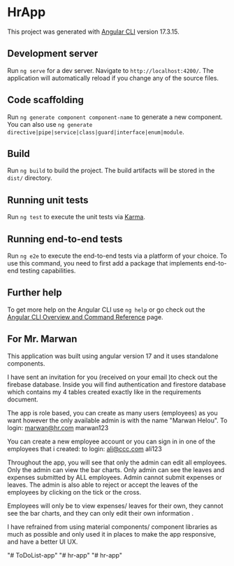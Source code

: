 # HrApp

This project was generated with [Angular CLI](https://github.com/angular/angular-cli) version 17.3.15.

## Development server

Run `ng serve` for a dev server. Navigate to `http://localhost:4200/`. The application will automatically reload if you change any of the source files.

## Code scaffolding

Run `ng generate component component-name` to generate a new component. You can also use `ng generate directive|pipe|service|class|guard|interface|enum|module`.

## Build

Run `ng build` to build the project. The build artifacts will be stored in the `dist/` directory.

## Running unit tests

Run `ng test` to execute the unit tests via [Karma](https://karma-runner.github.io).

## Running end-to-end tests

Run `ng e2e` to execute the end-to-end tests via a platform of your choice. To use this command, you need to first add a package that implements end-to-end testing capabilities.

## Further help

To get more help on the Angular CLI use `ng help` or go check out the [Angular CLI Overview and Command Reference](https://angular.io/cli) page.


## For Mr. Marwan

This application was built using angular version 17 and it uses standalone components.

I have sent an invitation for you (received on your email )to check out the firebase database. Inside you will find authentication and  firestore database which contains my 4 tables created exactly like in the requirements document.

The app is role based, you can create as many users (employees) as you want however the only available admin is with the name "Marwan Helou". 
To login:   marwan@hr.com
            marwan123

You can create a new employee account or you can sign in in one of the employees that i created:
to login:   ali@ccc.com
            ali123

Throughout the app, you will see that only the admin can edit all employees. Only the admin can view the bar charts. Only admin can see the leaves and expenses submitted by ALL employees. Admin cannot submit expenses or leaves. The admin is also able to reject or accept the leaves of the employees by clicking on the tick or the cross. 

Employees will only be to view expenses/ leaves for their own, they cannot see the bar charts, and they can only edit their own information .

I have refrained from using material components/ component libraries as much as possible and only used it in places to make the app responsive, and have a better UI UX.

"# ToDoList-app" 
"# hr-app" 
"# hr-app" 
